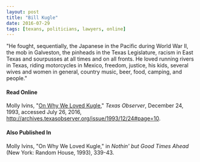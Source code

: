 ```yaml
---
layout: post
title: "Bill Kugle"
date: 2016-07-29
tags: [texans, politicians, lawyers, online]
---
```


"He fought, sequentially, the Japanese in the Pacific during World War II, the mob in Galveston, the pinheads in the Texas Legislature, racism in East Texas and sourpusses at all times and on all fronts. He loved running rivers in Texas, riding motorcycles in Mexico, freedom, justice, his kids, several wives and women in general, country music, beer, food, camping, and people."

#### Read Online
Molly Ivins, "[On Why We Loved Kugle](http://archives.texasobserver.org/issue/1993/12/24#page=10 "Molly Ivins's obituary in the Texas Observer for Bill Kugle")," *Texas Observer*, December 24, 1993, accessed July 26, 2016, http://archives.texasobserver.org/issue/1993/12/24#page=10.

#### Also Published In
Molly Ivins, "On Why We Loved Kugle," in *Nothin' but Good Times Ahead* (New York: Random House, 1993), 339-43.
